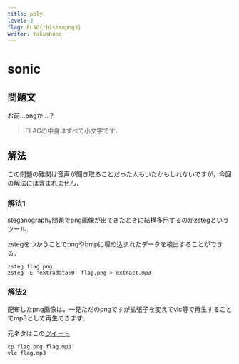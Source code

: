 ```yaml
---
title: poly
level: 3
flag: FLAG{thisismpng3}
writer: takushooo
---
```


# sonic

## 問題文

お前...pngか...？

> FLAGの中身はすべて小文字です．

## 解法

この問題の難関は音声が聞き取ることだった人もいたかもしれないですが，今回の解法には含まれません．

### 解法1
steganography問題でpng画像が出てきたときに結構多用するのが[zsteg](https://github.com/zed-0xff/zsteg)というツール．

zstegをつかうことでpngやbmpに埋め込まれたデータを検出することができる．

```
zsteg flag.png
zsteg -E 'extradata:0' flag.png > extract.mp3
```

### 解法2
配布したpng画像は，一見ただのpngですが拡張子を変えてvlc等で再生することでmp3として再生できます．

元ネタはこの[ツイート](https://twitter.com/David3141593/status/1371974874856587268)
```
cp flag.png flag.mp3
vlc flag.mp3
```